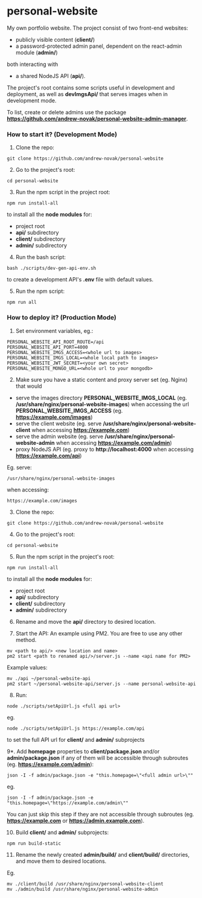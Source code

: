 # personal-website

My own portfolio website. The project consist of two front-end websites:
- publicly visible content (**client/**) 
- a password-protected admin panel, dependent on the react-admin module (**admin/**)

both interacting with
- a shared NodeJS API (**api/**).

The project's root contains some scripts useful in development and deployment, as well as **devImgsApi/** that serves images when in development mode.

To list, create or delete admins use the package **https://github.com/andrew-novak/personal-website-admin-manager**.

### How to start it? (Development Mode)

1. Clone the repo:

```
git clone https://github.com/andrew-novak/personal-website
```

2. Go to the project's root:

```
cd personal-website
```

3. Run the npm script in the project root:

```
npm run install-all
```

to install all the **node modules** for:

- project root
- **api/** subdirectory
- **client/** subdirectory
- **admin/** subdirectory

4. Run the bash script:

```
bash ./scripts/dev-gen-api-env.sh
```

to create a development API's **.env** file with default values.

5. Run the npm script:

```
npm run all
```

### How to deploy it? (Production Mode)

1. Set environment variables, eg.:

```
PERSONAL_WEBSITE_API_ROOT_ROUTE=/api
PERSONAL_WEBSITE_API_PORT=4000
PERSONAL_WEBSITE_IMGS_ACCESS=<whole url to images>
PERSONAL_WEBSITE_IMGS_LOCAL=<whole local path to images>
PERSONAL_WEBSITE_JWT_SECRET=<your own secret>
PERSONAL_WEBSITE_MONGO_URL=<whole url to your mongodb>
```

2. Make sure you have a static content and proxy server set (eg. Nginx) that would
- serve the images directory **PERSONAL_WEBSITE_IMGS_LOCAL** (eg. **/usr/share/nginx/personal-website-images**) when accessing the url **PERSONAL_WEBSITE_IMGS_ACCESS** (eg. **https://example.com/images**)
- serve the client website (eg. serve **/usr/share/nginx/personal-website-client** when accessing **https://example.com**)
- serve the admin website (eg. serve **/usr/share/nginx/personal-website-admin** when accessing **https://example.com/admin**)
- proxy NodeJS API (eg. proxy to **http://localhost:4000** when accessing **https://example.com/api**)

Eg. serve:
```
/usr/share/nginx/personal-website-images
```
when accessing:
```
https://example.com/images
```


3. Clone the repo:

```
git clone https://github.com/andrew-novak/personal-website
```

4. Go to the project's root:

```
cd personal-website
```

5. Run the npm script in the project's root:

```
npm run install-all
```

to install all the **node modules** for:

- project root
- **api/** subdirectory
- **client/** subdirectory
- **admin/** subdirectory

6. Rename and move the **api/** directory to desired location.

7. Start the API:
An example using PM2. You are free to use any other method.
```
mv <path to api/> <new location and name>
pm2 start <path to renamed api/>/server.js --name <api name for PM2>
```
Example values:
```
mv ./api ~/personal-website-api
pm2 start ~/personal-website-api/server.js --name personal-website-api
```
8. Run:

```
node ./scripts/setApiUrl.js <full api url>
```
eg.
```
node ./scripts/setApiUrl.js https://example.com/api
```

to set the full API url for **client/** and **admin/** subprojects

9*. Add **homepage** properties to **client/package.json** and/or **admin/package.json** if any of them will be accessible through subroutes (eg. **https://example.com/admin**):

```
json -I -f admin/package.json -e "this.homepage=\"<full admin url>\""
```
eg.
```
json -I -f admin/package.json -e "this.homepage=\"https://example.com/admin\""
```

You can just skip this step if they are not accessible through subroutes (eg. **https://example.com** or **https://admin.example.com**).

10. Build **client/** and **admin/** subprojects:

```
npm run build-static
```

11. Rename the newly created **admin/build/** and **client/build/** directories, and move them to desired locations.

Eg.
```
mv ./client/build /usr/share/nginx/personal-website-client
mv ./admin/build /usr/share/nginx/personal-website-admin
```
